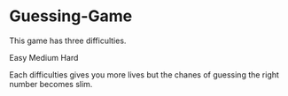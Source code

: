 # Guessing-Game

This game has three difficulties. 

   Easy
   Medium 
   Hard

Each difficulties gives you more lives but the chanes of guessing the right number becomes slim.